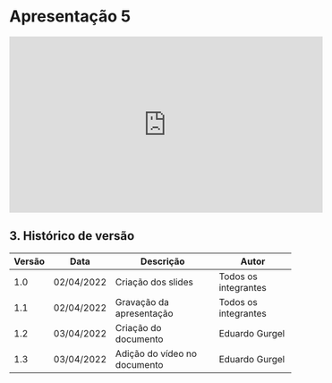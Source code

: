 # Apresentação 5

<center>

<iframe width="560" height="315" src="https://www.youtube.com/embed/hj9GDE2T49k" title="YouTube video player" frameborder="0" allow="accelerometer; autoplay; clipboard-write; encrypted-media; gyroscope; picture-in-picture" allowfullscreen></iframe>

</center>



## 3. Histórico de versão

| Versão | Data       | Descrição                       | Autor                |
| ------ | ---------- | ------------------------------- | -------------------- |
| 1.0    | 02/04/2022 | Criação dos slides             | Todos os integrantes    |
| 1.1    | 02/04/2022 | Gravação da apresentação        | Todos os integrantes |
| 1.2    | 03/04/2022 | Criação do documento    | Eduardo Gurgel    |
| 1.3    | 03/04/2022 | Adição do vídeo no documento    | Eduardo Gurgel    |
